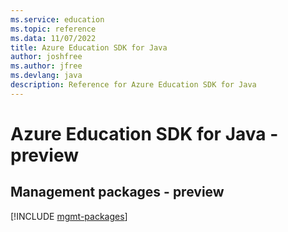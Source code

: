 ```yaml
---
ms.service: education
ms.topic: reference
ms.data: 11/07/2022
title: Azure Education SDK for Java
author: joshfree
ms.author: jfree
ms.devlang: java
description: Reference for Azure Education SDK for Java
---
```

# Azure Education SDK for Java - preview

## Management packages - preview
[!INCLUDE [mgmt-packages](education-mgmt-index.md)]